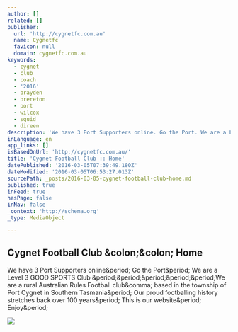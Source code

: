 ```yaml
---
author: []
related: []
publisher:
  url: 'http://cygnetfc.com.au'
  name: Cygnetfc
  favicon: null
  domain: cygnetfc.com.au
keywords:
  - cygnet
  - club
  - coach
  - '2016'
  - brayden
  - brereton
  - port
  - wilcox
  - squid
  - direen
description: 'We have 3 Port Supporters online. Go the Port. We are a Level 3 GOOD SPORTS Club .....We are a rural Australian Rules Football club, based in the township of Port Cygnet in Southern Tasmania. Our proud footballing history stretches back over 100 years. This is our website. Enjoy.'
inLanguage: en
app_links: []
isBasedOnUrl: 'http://cygnetfc.com.au/'
title: 'Cygnet Football Club :: Home'
datePublished: '2016-03-05T07:39:49.180Z'
dateModified: '2016-03-05T06:53:27.013Z'
sourcePath: _posts/2016-03-05-cygnet-football-club-home.md
published: true
inFeed: true
hasPage: false
inNav: false
_context: 'http://schema.org'
_type: MediaObject

---
```

<article style=""><h1>Cygnet Football Club &amp;colon;&amp;colon; Home</h1><p>We have 3 Port Supporters online&amp;period; Go the Port&amp;period; We are a Level 3 GOOD SPORTS Club &amp;period;&amp;period;&amp;period;&amp;period;&amp;period;We are a rural Australian Rules Football club&amp;comma; based in the township of Port Cygnet in Southern Tasmania&amp;period; Our proud footballing history stretches back over 100 years&amp;period; This is our website&amp;period; Enjoy&amp;period;</p><img src="http://cygnetfc.com.au/files/6713/6732/2985/Shane%20Clark.jpg" /></article>